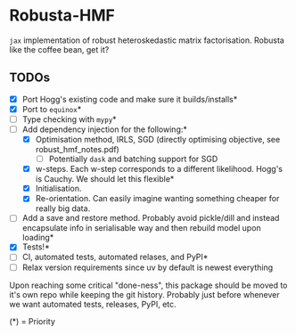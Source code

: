 # Robusta-HMF

`jax` implementation of robust heteroskedastic matrix factorisation. Robusta like the coffee bean, get it?

## TODOs

- [x] Port Hogg's existing code and make sure it builds/installs*
- [x] Port to `equinox`*
- [ ] Type checking with `mypy`*
- [ ] Add dependency injection for the following:*
  - [x] Optimisation method, IRLS, SGD (directly optimising objective, see robust_hmf_notes.pdf)
    - [ ] Potentially `dask` and batching support for SGD
  - [x] w-steps. Each w-step corresponds to a different likelihood. Hogg's is Cauchy. We should let this flexible*
  - [x] Initialisation.
  - [x] Re-orientation. Can easily imagine wanting something cheaper for really big data.
- [ ] Add a save and restore method. Probably avoid pickle/dill and instead encapsulate info in serialisable way and then rebuild model upon loading*
- [x] Tests!*
- [ ] CI, automated tests, automated relases, and PyPI*
- [ ] Relax version requirements since uv by default is newest everything

Upon reaching some critical "done-ness", this package should be moved to it's own repo while keeping the git history. Probably just before whenever we want automated tests, releases, PyPI, etc.

(*) = Priority
